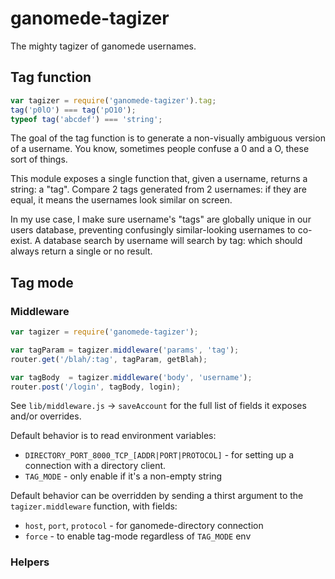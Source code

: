# ganomede-tagizer

The mighty tagizer of ganomede usernames.

## Tag function

```js
var tagizer = require('ganomede-tagizer').tag;
tag('p0lO') === tag('pO10');
typeof tag('abcdef') === 'string';
```

The goal of the tag function is to generate a non-visually ambiguous version of a username. You know, sometimes people confuse a 0 and a O, these sort of things.

This module exposes a single function that, given a username, returns a string: a "tag". Compare 2 tags generated from 2 usernames: if they are equal, it means the usernames look similar on screen.

In my use case, I make sure username's "tags" are globally unique in our users database, preventing confusingly similar-looking usernames to co-exist. A database search by username will search by tag: which should always return a single or no result.

## Tag mode

### Middleware

```js
var tagizer = require('ganomede-tagizer');

var tagParam = tagizer.middleware('params', 'tag');
router.get('/blah/:tag', tagParam, getBlah);

var tagBody  = tagizer.middleware('body', 'username');
router.post('/login', tagBody, login);
```

See `lib/middleware.js` &rarr; `saveAccount` for the full list of fields it exposes and/or overrides.

Default behavior is to read environment variables:

 * `DIRECTORY_PORT_8000_TCP_[ADDR|PORT|PROTOCOL]` - for setting up a connection with a directory client.
 *  `TAG_MODE` - only enable if it's a non-empty string

Default behavior can be overridden by sending a thirst argument to the `tagizer.middleware` function, with fields:

 * `host`, `port`, `protocol` - for ganomede-directory connection
 * `force` - to enable tag-mode regardless of `TAG_MODE` env

### Helpers
